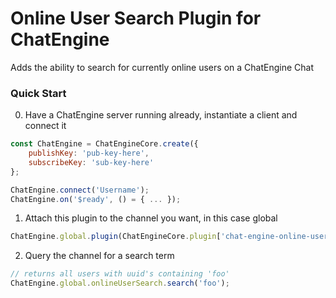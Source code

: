# Online User Search Plugin for ChatEngine

Adds the ability to search for currently online users on a ChatEngine Chat

### Quick Start

0. Have a ChatEngine server running already, instantiate a client and connect it
```js
const ChatEngine = ChatEngineCore.create({
    publishKey: 'pub-key-here',
    subscribeKey: 'sub-key-here'
};

ChatEngine.connect('Username');
ChatEngine.on('$ready', () = { ... });
```

1. Attach this plugin to the channel you want, in this case global
```js
ChatEngine.global.plugin(ChatEngineCore.plugin['chat-engine-online-user-search']());
```

2. Query the channel for a search term
```js
// returns all users with uuid's containing 'foo'
ChatEngine.global.onlineUserSearch.search('foo');
```


